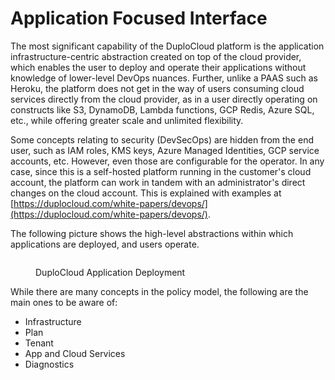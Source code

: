 # Application Focused Interface

The most significant capability of the DuploCloud platform is the application infrastructure-centric abstraction created on top of the cloud provider, which enables the user to deploy and operate their applications without knowledge of lower-level DevOps nuances. Further, unlike a PAAS such as Heroku, the platform does not get in the way of users consuming cloud services directly from the cloud provider, as in a user directly operating on constructs like S3, DynamoDB, Lambda functions, GCP Redis, Azure SQL, etc., while offering greater scale and unlimited flexibility.

Some concepts relating to security (DevSecOps) are hidden from the end user, such as IAM roles, KMS keys, Azure Managed Identities, GCP service accounts, etc. However, even those are configurable for the operator. In any case, since this is a self-hosted platform running in the customer's cloud account, the platform can work in tandem with an administrator's direct changes on the cloud account. This is explained with examples at [https://duplocloud.com/white-papers/devops/](https://duplocloud.com/white-papers/devops/).

The following picture shows the high-level abstractions within which applications are deployed, and users operate.

<figure><img src="../../.gitbook/assets/gad.png" alt=""><figcaption><p>DuploCloud Application Deployment</p></figcaption></figure>

While there are many concepts in the policy model, the following are the main ones to be aware of:

* Infrastructure
* Plan
* Tenant
* App and Cloud Services
* Diagnostics
